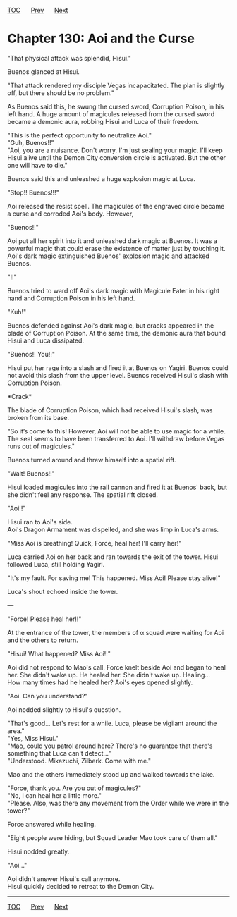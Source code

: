 [TOC](../readme.md)&nbsp;&nbsp;&nbsp;&nbsp;&nbsp;&nbsp;[Prev](section_0044.md)&nbsp;&nbsp;&nbsp;&nbsp;&nbsp;&nbsp;[Next](section_0046.md)



# Chapter 130: Aoi and the Curse

"That physical attack was splendid, Hisui."  
  
Buenos glanced at Hisui.  
  
"That attack rendered my disciple Vegas incapacitated. The plan is
slightly off, but there should be no problem."  
  
As Buenos said this, he swung the cursed sword, Corruption Poison, in
his left hand. A huge amount of magicules released from the cursed sword
became a demonic aura, robbing Hisui and Luca of their freedom.  
  
"This is the perfect opportunity to neutralize Aoi."  
"Guh, Buenos!!"  
"Aoi, you are a nuisance. Don't worry. I'm just sealing your magic. I'll
keep Hisui alive until the Demon City conversion circle is activated.
But the other one will have to die."  
  
Buenos said this and unleashed a huge explosion magic at Luca.  
  
"Stop!! Buenos!!!"  
  
Aoi released the resist spell. The magicules of the engraved circle
became a curse and corroded Aoi's body. However,  
  
"Buenos!!"  
  
Aoi put all her spirit into it and unleashed dark magic at Buenos. It
was a powerful magic that could erase the existence of matter just by
touching it.  
Aoi's dark magic extinguished Buenos' explosion magic and attacked
Buenos.  
  
"!!"  
  
Buenos tried to ward off Aoi's dark magic with Magicule Eater in his
right hand and Corruption Poison in his left hand.  
  
"Kuh!"  
  
Buenos defended against Aoi's dark magic, but cracks appeared in the
blade of Corruption Poison. At the same time, the demonic aura that
bound Hisui and Luca dissipated.  
  
"Buenos!! You!!"  
  
Hisui put her rage into a slash and fired it at Buenos on Yagiri. Buenos
could not avoid this slash from the upper level. Buenos received Hisui's
slash with Corruption Poison.  
  
\*Crack\*  
  
The blade of Corruption Poison, which had received Hisui's slash, was
broken from its base.  
  
"So it’s come to this! However, Aoi will not be able to use magic for a
while. The seal seems to have been transferred to Aoi. I'll withdraw
before Vegas runs out of magicules."  
  
Buenos turned around and threw himself into a spatial rift.  
  
"Wait! Buenos!!"  
  
Hisui loaded magicules into the rail cannon and fired it at Buenos'
back, but she didn't feel any response. The spatial rift closed.  
  
"Aoi!!"  
  
Hisui ran to Aoi's side.  
Aoi's Dragon Armament was dispelled, and she was limp in Luca's arms.  
  
"Miss Aoi is breathing! Quick, Force, heal her! I'll carry her!"  
  
Luca carried Aoi on her back and ran towards the exit of the tower.
Hisui followed Luca, still holding Yagiri.  
  
"It's my fault. For saving me! This happened. Miss Aoi! Please stay
alive!"  
  
Luca's shout echoed inside the tower.  
  
—  
  
"Force! Please heal her!!"  
  
At the entrance of the tower, the members of α squad were waiting for
Aoi and the others to return.  
  
"Hisui! What happened? Miss Aoi!!"  
  
Aoi did not respond to Mao's call. Force knelt beside Aoi and began to
heal her. She didn't wake up. He healed her. She didn't wake up.
Healing...  
How many times had he healed her? Aoi's eyes opened slightly.  
  
"Aoi. Can you understand?"  
  
Aoi nodded slightly to Hisui's question.  
  
"That's good... Let's rest for a while. Luca, please be vigilant around
the area."  
"Yes, Miss Hisui."  
"Mao, could you patrol around here? There's no guarantee that there's
something that Luca can't detect..."  
"Understood. Mikazuchi, Zilberk. Come with me."  
  
Mao and the others immediately stood up and walked towards the lake.  
  
"Force, thank you. Are you out of magicules?"  
"No, I can heal her a little more."  
"Please. Also, was there any movement from the Order while we were in
the tower?"  
  
Force answered while healing.  
  
"Eight people were hiding, but Squad Leader Mao took care of them
all."  
  
Hisui nodded greatly.  
  
"Aoi..."  
  
Aoi didn't answer Hisui's call anymore.  
Hisui quickly decided to retreat to the Demon City.  
  
  


---
[TOC](../readme.md)&nbsp;&nbsp;&nbsp;&nbsp;&nbsp;&nbsp;[Prev](section_0044.md)&nbsp;&nbsp;&nbsp;&nbsp;&nbsp;&nbsp;[Next](section_0046.md)

